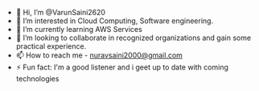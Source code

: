 - 👋 Hi, I’m @VarunSaini2620
- 👀 I’m interested in Cloud Computing, Software engineering.
- 🌱 I’m currently learning AWS Services
- 💞️ I’m looking to collaborate in recognized organizations and gain some practical experience.
- 📫 How to reach me - nuravsaini2000@gmail.com
- ⚡ Fun fact: I'm a good listener and i geet up to date with coming technologies

<!---
VarunSaini2620/VarunSaini2620 is a ✨ special ✨ repository because its `README.md` (this file) appears on your GitHub profile.
You can click the Preview link to take a look at your changes.
--->
